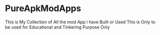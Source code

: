 # PureApkModApps
This is My Collection of All the mod App i have Built or Used This is Only to be used for Educational and Tinkering Purpose Only 
